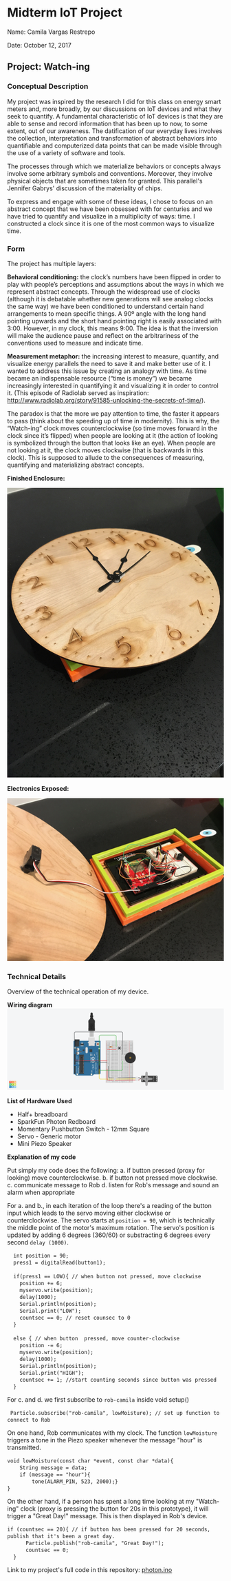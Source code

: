 # Midterm IoT Project

Name:  Camila Vargas Restrepo

Date: October 12, 2017

## Project: Watch-ing

### Conceptual Description


My project was inspired by the research I did for this class on energy smart meters and, more broadly, by our discussions on IoT devices and what they seek to quantify. A fundamental characteristic of IoT devices is that they are able to sense and record information that has been up to now, to some extent, out of our awareness. The datification of our everyday lives involves the collection, interpretation and transformation of abstract behaviors into quantifiable and computerized data points that can be made visible through the use of a variety of software and tools. 

The processes through which we materialize behaviors or concepts always involve some arbitrary symbols and conventions. Moreover, they involve physical objects that are sometimes taken for granted. This parallel's Jennifer Gabrys' discussion of the materiality of chips. 

To express and engage with some of these ideas, I chose to focus on an abstract concept that we have been obsessed with for centuries and we have tried to quantify and visualize in a multiplicity of ways: time. I constructed a clock since it is one of the most common ways to visualize time. 

### Form

The project has multiple layers:

**Behavioral conditioning:** the clock’s numbers have been flipped in order to play with people’s perceptions and assumptions about the ways in which we represent abstract concepts. Through the widespread use of clocks (although it is debatable whether new generations will see analog clocks the same way) we have been conditioned to understand certain hand arrangements to mean specific things. A 90º angle with the long hand pointing upwards and the short hand pointing right is easily associated with 3:00. However, in my clock, this means 9:00. The idea is that the inversion will make the audience pause and reflect on the arbitrariness of the conventions used to measure and indicate time. 

**Measurement metaphor:** the increasing interest to measure, quantify, and visualize energy parallels the need to save it and make better use of it. I wanted to address this issue by creating an analogy with time. As time became an indispensable resource (“time is money”) we became increasingly interested in quantifying it and visualizing it in order to control it. (This episode of Radiolab served as inspiration: http://www.radiolab.org/story/91585-unlocking-the-secrets-of-time/). 

The paradox is that the more we pay attention to time, the faster it appears to pass (think about the speeding up of time in modernity). This is why, the “Watch-ing” clock moves counterclockwise (so time moves forward in the clock since it’s flipped) when people are looking at it (the action of looking is symbolized through the button that looks like an eye). When people are not looking at it, the clock moves clockwise (that is backwards in this clock). This is supposed to allude to the consequences of measuring, quantifying and materializing abstract concepts. 

**Finished Enclosure:**

![Finished Enclosure](finished_enclosure.jpg)

**Electronics Exposed:**

![Enclosure with electronics exposed](exposed_enclosure.jpg)

### Technical Details

Overview of the technical operation of my device. 

**Wiring diagram** 
![Wiring Diagram](WiringDiagram.png)

**List of Hardware Used**
* Half+ breadboard
* SparkFun Photon Redboard
* Momentary Pushbutton Switch - 12mm Square
* Servo - Generic motor
* Mini Piezo Speaker 

**Explanation of my code**

Put simply my code does the following: 
   a. if button pressed (proxy for looking) move counterclockwise.
   b. if button not pressed move clockwise. 
   c. communicate message to Rob
   d. listen for Rob's message and sound an alarm when appropriate

For a. and b., in each iteration of the loop there's a reading of the button input which leads to the servo moving either clockwise or counterclockwise. The servo starts at `position = 90`, which is technically the middle point of the motor's maximum rotation. The servo's position is updated by adding 6 degrees (360/60) or substracting 6 degrees every second `delay (1000)`. 

```
  int position = 90;
  press1 = digitalRead(button1);
 
  if(press1 == LOW){ // when button not pressed, move clockwise
    position += 6;
    myservo.write(position);                 
    delay(1000);
    Serial.println(position);
    Serial.print("LOW");
    countsec == 0; // reset counsec to 0
  } 
    
  else { // when button  pressed, move counter-clockwise
  	position -= 6; 
    myservo.write(position);                 
    delay(1000);
    Serial.println(position);
    Serial.print("HIGH");
    countsec += 1; //start counting seconds since button was pressed
  }
```

For c. and d. we first subscribe to `rob-camila` inside void setup()

```
 Particle.subscribe("rob-camila", lowMoisture); // set up function to connect to Rob
```

On one hand, Rob communicates with my clock. The function `lowMoisture` triggers a tone in the Piezo speaker whenever the message "hour" is transmitted.

```
void lowMoisture(const char *event, const char *data){
    String message = data;
    if (message == "hour"){
        tone(ALARM_PIN, 523, 2000);}
}
```
On the other hand, if a person has spent a long time looking at my "Watch-ing" clock  (proxy is pressing the button for 20s in this prototype), it will trigger a "Great Day!" message. This is then displayed in Rob's device. 

```
if (countsec == 20){ // if button has been pressed for 20 seconds, publish that it's been a great day. 
      Particle.publish("rob-camila", "Great Day!");
      countsec == 0;
  }
```
  


Link to my project's full code in this repository:  [photon.ino](photon.ino)

